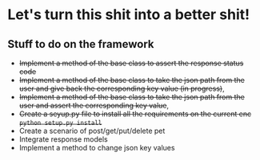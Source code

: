 # Let's turn this shit into a better shit!



## Stuff to do on the framework

- ~~Implement a method of the base class to assert the response status code~~
- ~~Implement a method of the base class to take the json path from the user and give back the corresponding key value (in progress)~~,
- ~~Implement a method of the base class to take the json path from the user and assert the corresponding key value~~,
- ~~Create a seyup.py file to install all the requirements on the current enc ```python setup.py install```~~
- Create a scenario of post/get/put/delete pet
- Integrate response models
- Implement a method to change json key values
